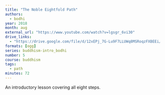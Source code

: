 ```yaml
---
title: "The Noble Eightfold Path"
authors:
  - bodhi
year: 2018
month: aug
external_url: "https://www.youtube.com/watch?v=lgsgr_6vi30"
drive_links:
  - "https://drive.google.com/file/d/12xEPj_7G-Lu9F7LLUWq8MSRoqzFXBEEi/view?usp=sharing"
formats: [ogg]
series: buddhism-intro_bodhi
number: 5
course: buddhism
tags:
  - path
minutes: 72
---
```


An introductory lesson covering all eight steps.

